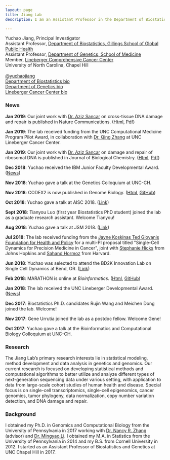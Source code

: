 ```yaml
---
layout: page
title: Jiang Lab
description: I am an Assistant Professor in the Department of Biostatistics and the Department of Genetics at the University of North Carolina, Chapel Hill.

---
```


<div class="container">
    <div class="row-fluid">
            Yuchao Jiang, Principal Investigator<br/>
            Assistant Professor, <a href="http://sph.unc.edu/bios/biostatistics/">Department of Biostatistics, Gillings School of Global Public Health</a><br/>
            Assistant Professor, <a href="http://www.med.unc.edu/genetics/">Department of Genetics, School of Medicine</a><br/>
            Member, <a href="https://unclineberger.org/">Lineberger Comprehensive Cancer Center</a><br/>
            University of North Carolina, Chapel Hill <br/><br/>
    </div>
</div>

<div class="container">
    <div class="row-fluid">
            <a href="https://twitter.com/yuchaojiang">@yuchaojiang</a><br/>
            <a href="http://sph.unc.edu/adv_profile/yuchao-jiang-phd/">Department of Biostatistics bio</a><br/>
            <a href="https://www.med.unc.edu/genetics/people/joint-secondary-faculty/yuchao-jiang-phd">Department of Genetics bio</a><br/>
            <a href="http://unclineberger.org/people/profiles/yuchao-jiang">Lineberger Cancer Center bio</a><br/>
    </div>
</div>

### News
**Jan 2019**: Our joint work with [Dr. Aziz Sancar](http://sancarlab.unc.edu/) on cross-tissue DNA damage and repair is published in Nature Communications. ([Html](https://www.nature.com/articles/s41467-019-08290-2), [Pdf](https://www.nature.com/articles/s41467-019-08290-2.pdf))

**Jan 2019**: The lab received funding from the UNC Computational Medicine Program Pilot Award, in collaboration with [Dr. Qing Zhang](https://www.med.unc.edu/pathology/faculty-2/dplm-faculty-profiles2014dr-zhang/) at UNC Lineberger Cancer Center.

**Jan 2019**: Our joint work with [Dr. Aziz Sancar](http://sancarlab.unc.edu/) on damage and repair of ribosomal DNA is published in Journal of Biological Chemistry. ([Html](http://www.jbc.org/content/294/1/210.short), [Pdf](http://www.jbc.org/content/294/1/210.full.pdf))

**Dec 2018**: Yuchao received the IBM Junior Faculty Developmental Award. ([News](https://www.med.unc.edu/genetics/yuchao-jiang-phd-receives-junior-faculty-development-award/))

**Nov 2018**: Yuchao gave a talk at the Genetics Colloquium at UNC-CH.

**Nov 2018**: CODEX2 is now published in Genome Biology. ([Html](https://genomebiology.biomedcentral.com/articles/10.1186/s13059-018-1578-y), [GitHub](https://github.com/yuchaojiang/CODEX2)) 

**Oct 2018**: Yuchao gave a talk at AISC 2018. ([Link](https://www.uncg.edu/mat/aisc/2018/index.html))

**Sept 2018**: Tianyou Luo (first year Biostatistics PhD student) joined the lab as a graduate research assistant. Welcome Tianyou!

**Aug 2018**: Yuchao gave a talk at JSM 2018. ([Link](https://ww2.amstat.org/meetings/jsm/2018/onlineprogram/ActivityDetails.cfm?SessionID=215048))

**Jul 2018**: The lab received funding from the [Jayne Koskinas Ted Giovanis Foundation for Health and Policy](http://jktgfoundation.org/) for a multi-PI proposal titled "Single-Cell Dynamics for Precision Medicine in Cancer", joint with [Stephanie Hicks](http://www.stephaniehicks.com/) from Johns Hopkins and [Sahand Hormoz](https://hormoz.hms.harvard.edu/) from Harvard.

**Jun 2018**: Yuchao was selected to attend the BD2K Innovation Lab on Single Cell Dynamics at Bend, OR. ([Link](https://bigdatau.ini.usc.edu/innovationlab2018))

**Feb 2018**: MARATHON is online at *Bioinformatics*. ([Html](https://academic.oup.com/bioinformatics/article/34/12/2126/4838234), [GitHub](https://github.com/yuchaojiang/MARATHON/)) 

**Jan 2018**: The lab received the UNC Lineberger Developmental Award. ([News](https://unclineberger.org/news/lineberger-awards?utm_source=lineup&utm_medium=email&utm_campaign=5))

**Dec 2017**: Biostatistics Ph.D. candidates Rujin Wang and Meichen Dong joined the lab. Welcome!

**Nov 2017**: Gene Urrutia joined the lab as a postdoc fellow. Welcome Gene!

**Oct 2017**: Yuchao gave a talk at the Bioinformatics and Computational Biology Colloquium at UNC-CH.


### Research

The Jiang Lab’s primary research interests lie in statistical modeling, method development and data analysis in genetics and genomics. Our current research is focused on developing statistical methods and computational algorithms to better utilize and analyze different types of next-generation sequencing data under various setting, with application to data from large-scale cohort studies of human health and disease. Special focus is on single-cell transcriptomics, single-cell epigenomics, cancer genomics, tumor phylogeny, data normalization, copy number variation detection, and DNA damage and repair.


###  Background

I obtained my Ph.D. in Genomics and Computational Biology from the University of Pennsylvania in 2017 working with [Dr. Nancy R. Zhang](https://statistics.wharton.upenn.edu/profile/nzh/) (advisor) and [Dr. Mingyao Li](http://www.med.upenn.edu/apps/faculty/index.php/g275/p8122973). I obtained my M.A. in Statistics from the University of Pennsylvania in 2014 and my B.S. from Cornell University in 2012. I started as an Assistant Professor of Biostatistics and Genetics at UNC Chapel Hill in 2017.

